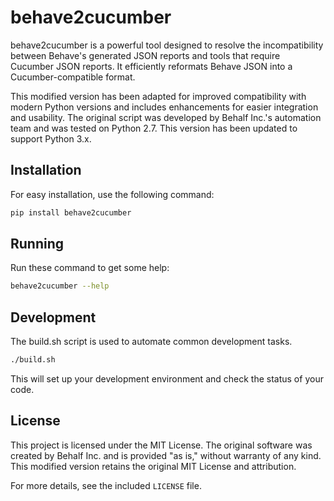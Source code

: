 # behave2cucumber
behave2cucumber is a powerful tool designed to resolve the incompatibility between Behave's generated JSON reports and tools that require Cucumber JSON reports. It efficiently reformats Behave JSON into a Cucumber-compatible format.

This modified version has been adapted for improved compatibility with modern Python versions and includes enhancements for easier integration and usability. The original script was developed by Behalf Inc.'s automation team and was tested on Python 2.7. This version has been updated to support Python 3.x.


## Installation
For easy installation, use the following command:

```bash
pip install behave2cucumber
```

## Running
Run these command to get some help:

```bash
behave2cucumber --help
```

## Development
The build.sh script is used to automate common development tasks.

```bash
./build.sh
```
This will set up your development environment and check the status of your code.


## License
This project is licensed under the MIT License. The original software was created by Behalf Inc. and is provided "as is," without warranty of any kind. This modified version retains the original MIT License and attribution.

For more details, see the included `LICENSE` file.
